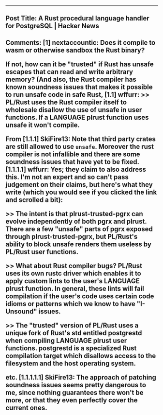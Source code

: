 -----
Post Title: A Rust procedural language handler for PostgreSQL | Hacker News
-----
Comments: 
[1] nextaccountic: Does it compile to wasm or otherwise sandbox the Rust binary?<p>If not, how can it be "trusted" if Rust has unsafe escapes that can read and write arbitrary memory? (And also, the Rust compiler has known soundness issues that makes it possible to run unsafe code in safe Rust,
[1.1] wffurr: >> PL/Rust uses the Rust compiler itself to wholesale disallow the use of unsafe in user functions. If a LANGUAGE plrust function uses unsafe it won't compile.<p>From 
[1.1.1] SkiFire13: Note that third party crates are still allowed to use `unsafe`. Moreover the rust compiler is not infallible and there are some soundness issues that have yet to be fixed.
[1.1.1.1] wffurr: Yes; they claim to also address this.  I'm not an expert and so can't pass judgement on their claims, but here's what they write (which you would see if you clicked the link and scrolled a bit):<p>>> The intent is that plrust-trusted-pgrx can evolve independently of both pgrx and plrust. There are a few "unsafe" parts of pgrx exposed through plrust-trusted-pgrx, but PL/Rust's ability to block unsafe renders them useless by PL/Rust user functions.<p>>> What about Rust compiler bugs?
PL/Rust uses its own rustc driver which enables it to apply custom lints to the user's LANGUAGE plrust function. In general, these lints will fail compilation if the user's code uses certain code idioms or patterns which we know to have "I-Unsound" issues.<p>>> The "trusted" version of PL/Rust uses a unique fork of Rust's std entitled postgrestd when compiling LANGUAGE plrust user functions. postgrestd is a specialized Rust compilation target which disallows access to the filesystem and the host operating system.<p>etc.
[1.1.1.1.1] SkiFire13: The approach of patching soundness issues seems pretty dangerous to me, since nothing guarantees there won't be more, or that they even perfectly cover the current ones.
-----